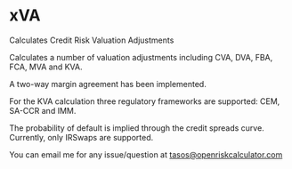 # xVA
Calculates Credit Risk Valuation Adjustments

Calculates a number of valuation adjustments including CVA, DVA, FBA, FCA, MVA and KVA. 

A two-way margin agreement has been implemented. 

For the KVA calculation three regulatory frameworks are supported: CEM, SA-CCR and IMM. 

The probability of default is implied through the credit spreads curve. Currently, only IRSwaps are supported.

You can email me for any issue/question at tasos@openriskcalculator.com

